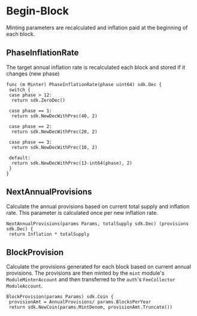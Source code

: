 <!--
order: 3
-->

# Begin-Block

Minting parameters are recalculated and inflation paid at the beginning of each
block.

## PhaseInflationRate

The target annual inflation rate is recalculated each block and stored if it
changes (new phase)

```
func (m Minter) PhaseInflationRate(phase uint64) sdk.Dec {
 switch {
 case phase > 12:
  return sdk.ZeroDec()

 case phase == 1:
  return sdk.NewDecWithPrec(40, 2)

 case phase == 2:
  return sdk.NewDecWithPrec(20, 2)

 case phase == 3:
  return sdk.NewDecWithPrec(10, 2)

 default:
  return sdk.NewDecWithPrec(13-int64(phase), 2)
 }
}
```

## NextAnnualProvisions

Calculate the annual provisions based on current total supply and inflation
rate. This parameter is calculated once per new inflation rate.

```
NextAnnualProvisions(params Params, totalSupply sdk.Dec) (provisions sdk.Dec) {
 return Inflation * totalSupply
```

## BlockProvision

Calculate the provisions generated for each block based on current annual
provisions. The provisions are then minted by the `mint` module's
`ModuleMinterAccount` and then transferred to the `auth`'s `FeeCollector`
`ModuleAccount`.

```
BlockProvision(params Params) sdk.Coin {
 provisionAmt = AnnualProvisions/ params.BlocksPerYear
 return sdk.NewCoin(params.MintDenom, provisionAmt.Truncate())
```
